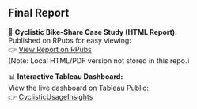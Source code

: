 ## Final Report

📝 **Cyclistic Bike-Share Case Study (HTML Report):**  
Published on RPubs for easy viewing:  
👉 [View Report on RPubs](https://rpubs.com/Nikki0686/1312027)  
(Note: Local HTML/PDF version not stored in this repo.)

📊 **Interactive Tableau Dashboard:**  
View the live dashboard on Tableau Public:  
👉 [CyclisticUsageInsights](https://public.tableau.com/app/profile/nikki.carlson2355/viz/CyclisticUsageInsights/CyclisticUserBehaviorAnalysis2024)
